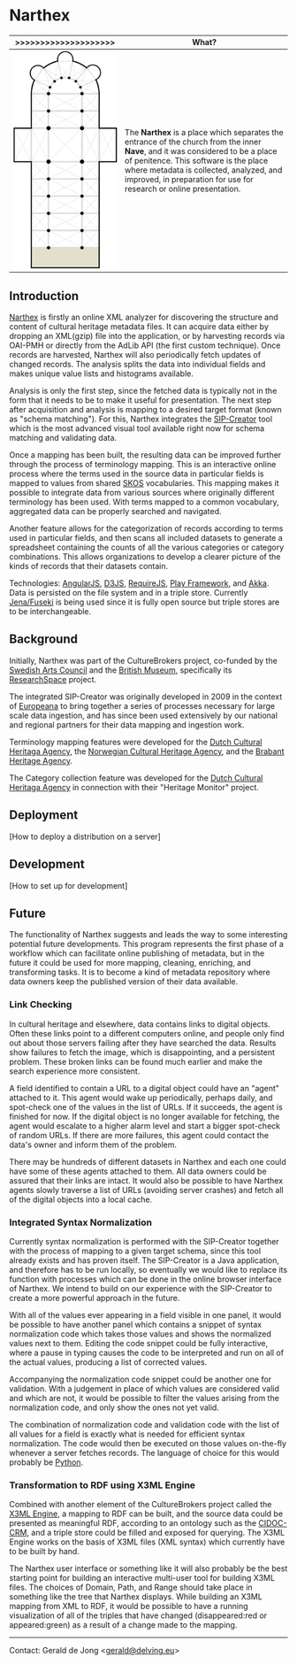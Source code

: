 
# Narthex

| >>>>>>>>>>>>>>>>>>>> | What? |
|-----|------|
| ![](public/images/narthex-1.png?raw=true) | The **Narthex** is a place which separates the entrance of the church from the inner **Nave**, and it was considered to be a place of penitence. This software is the place where metadata is collected, analyzed, and improved, in preparation for use for research or online presentation.

## Introduction

[Narthex](http://en.wikipedia.org/wiki/Narthex) is firstly an online XML analyzer for discovering the structure and content of cultural heritage metadata files. It can acquire data either by dropping an XML(gzip) file into the application, or by harvesting records via OAI-PMH or directly from the AdLib API (the first custom technique). Once records are harvested, Narthex will also periodically fetch updates of changed records.  The analysis splits the data into individual fields and makes unique value lists and histograms available.

Analysis is only the first step, since the fetched data is typically not in the form that it needs to be to make it useful for presentation.  The next step after acquisition and analysis is mapping to a desired target format (known as "schema matching").  For this, Narthex integrates the [SIP-Creator](https://github.com/delving/sip-creator) tool which is the most advanced visual tool available right now for schema matching and validating data.

Once a mapping has been built, the resulting data can be improved further through the process of terminology mapping. This is an interactive online process where the terms used in the source data in particular fields is mapped to values from shared [SKOS](http://www.w3.org/2004/02/skos/) vocabularies.  This mapping makes it possible to integrate data from various sources where originally different terminology has been used.  With terms mapped to a common vocabulary, aggregated data can be properly searched and navigated.

Another feature allows for the categorization of records according to terms used in particular fields, and then scans all included datasets to generate a spreadsheet containing the counts of all the various categories or category combinations.  This allows organizations to develop a clearer picture of the kinds of records that their datasets contain.

Technologies: [AngularJS](https://angularjs.org/), [D3JS](http://d3js.org/), [RequireJS](http://requirejs.org/), [Play Framework](https://playframework.com/), and [Akka](http://akka.io/). Data is persisted on the file system and in a triple store.  Currently [Jena/Fuseki](http://jena.apache.org/documentation/serving_data/) is being used since it is fully open source but triple stores are to be interchangeable.

## Background

Initially, Narthex was part of the CultureBrokers project, co-funded by the [Swedish Arts Council](http://www.kulturradet.se/en/in-english/) and the [British Museum](http://www.britishmuseum.org/), specifically its [ResearchSpace](http://www.researchspace.org/) project.

The integrated SIP-Creator was originally developed in 2009 in the context of [Europeana](http://europeana.eu/) to bring together a series of processes necessary for large scale data ingestion, and has since been used extensively by our national and regional partners for their data mapping and ingestion work.

Terminology mapping features were developed for the [Dutch Cultural Heritaga Agency](http://www.culturalheritageagency.nl/en), the [Norwegian Cultural Heritage Agency](http://www.kulturradet.no/), and the [Brabant Heritage Agency](http://www.erfgoedbrabant.nl/).

The Category collection feature was developed for the [Dutch Cultural Heritaga Agency](http://www.culturalheritageagency.nl/en) in connection with their "Heritage Monitor" project.

## Deployment

[How to deploy a distribution on a server]

## Development

[How to set up for development]

## Future

The functionality of Narthex suggests and leads the way to some interesting potential future developments.  This program represents the first phase of a workflow which can facilitate online publishing of metadata, but in the future it could be used for more mapping, cleaning, enriching, and transforming tasks.  It is to become a kind of metadata repository where data owners keep the published version of their data available.

### Link Checking

In cultural heritage and elsewhere, data contains links to digital objects. Often these links point to a different computers online, and people only find out about those servers failing after they have searched the data.  Results show failures to fetch the image, which is disappointing, and a persistent problem.  These broken links can be found much earlier and make the search experience more consistent.

A field identified to contain a URL to a digital object could have an "agent" attached to it.  This agent would wake up periodically, perhaps daily, and spot-check one of the values in the list of URLs.  If it succeeds, the agent is finished for now.  If the digital object is no longer available for fetching, the agent would escalate to a higher alarm level and start a bigger spot-check of random URLs.  If there are more failures, this agent could contact the data's owner and inform them of the problem.

There may be hundreds of different datasets in Narthex and each one could have some of these agents attached to them.  All data owners could be assured that their links are intact.  It would also be possible to have Narthex agents slowly traverse a list of URLs (avoiding server crashes) and fetch all of the digital objects into a local cache.

### Integrated Syntax Normalization

Currently syntax normalization is performed with the SIP-Creator together with the process of mapping to a given target schema, since this tool already exists and has proven itself.  The SIP-Creator is a Java application, and therefore has to be run locally, so eventually we would like to replace its function with processes which can be done in the online browser interface of Narthex.  We intend to build on our experience with the SIP-Creator to create a more powerful approach in the future.

With all of the values ever appearing in a field visible in one panel, it would be possible to have another panel which contains a snippet of syntax normalization code which takes those values and shows the normalized values next to them.  Editing the code snippet could be fully interactive, where a pause in typing causes the code to be interpreted and run on all of the actual values, producing a list of corrected values.

Accompanying the normalization code snippet could be another one for validation.  With a judgement in place of which values are considered valid and which are not, it would be possible to filter the values arising from the normalization code, and only show the ones not yet valid.

The combination of normalization code and validation code with the list of all values for a field is exactly what is needed for efficient syntax normalization. The code would then be executed on those values on-the-fly whenever a server fetches records.  The language of choice for this would probably be [Python](https://www.python.org/).

### Transformation to RDF using X3ML Engine

Combined with another element of the CultureBrokers project called the [X3ML Engine](https://github.com/delving/x3ml), a mapping to RDF can be built, and the source data could be presented as meaningful RDF, according to an ontology such as the [CIDOC-CRM](http://www.cidoc-crm.org/), and a triple store could be filled and exposed for querying.  The X3ML Engine works on the basis of X3ML files (XML syntax) which currently have to be built by hand.

The Narthex user interface or something like it will also probably be the best starting point for building an interactive multi-user tool for building X3ML files.  The choices of Domain, Path, and Range should take place in something like the tree that Narthex displays.  While building an X3ML mapping from XML to RDF, it would be possible to have a running visualization of all of the triples that have changed (disappeared:red or appeared:green) as a result of a change made to the mapping.

---

Contact: Gerald de Jong &lt;gerald@delving.eu&gt;